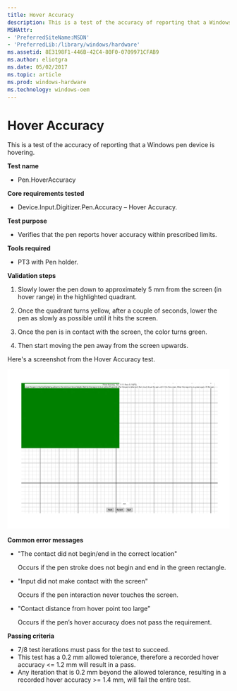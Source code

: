 ```yaml
---
title: Hover Accuracy
description: This is a test of the accuracy of reporting that a Windows pen device is hovering.
MSHAttr:
- 'PreferredSiteName:MSDN'
- 'PreferredLib:/library/windows/hardware'
ms.assetid: 8E3198F1-446B-42C4-80F0-0709971CFAB9
ms.author: eliotgra
ms.date: 05/02/2017
ms.topic: article
ms.prod: windows-hardware
ms.technology: windows-oem
---
```


# Hover Accuracy


This is a test of the accuracy of reporting that a Windows pen device is hovering.

**Test name**

-   Pen.HoverAccuracy

**Core requirements tested**

-   Device.Input.Digitizer.Pen.Accuracy – Hover Accuracy.

**Test purpose**

-   Verifies that the pen reports hover accuracy within prescribed limits.

**Tools required**

-   PT3 with Pen holder.

**Validation steps**

1. Slowly lower the pen down to approximately 5 mm from the screen (in hover range) in the highlighted quadrant.

2. Once the quadrant turns yellow, after a couple of seconds, lower the pen as slowly as possible until it hits the screen.

3. Once the pen is in contact with the screen, the color turns green.

4. Then start moving the pen away from the screen upwards.

Here's a screenshot from the Hover Accuracy test.

![screenshot from the hover accuracy test for a windows pen device.](../images/pen-test-hoveraccuracy.png)

**Common error messages**

-   "The contact did not begin/end in the correct location"

    Occurs if the pen stroke does not begin and end in the green rectangle.
-   "Input did not make contact with the screen"

    Occurs if the pen interaction never touches the screen.
-   "Contact distance from hover point too large”

    Occurs if the pen’s hover accuracy does not pass the requirement.

**Passing criteria**

-   7/8 test iterations must pass for the test to succeed.
-   This test has a 0.2 mm allowed tolerance, therefore a recorded hover accuracy &lt;= 1.2 mm will result in a pass.
-   Any iteration that is 0.2 mm beyond the allowed tolerance, resulting in a recorded hover accuracy &gt;= 1.4 mm, will fail the entire test.
